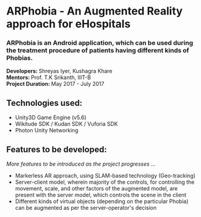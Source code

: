 # ARPhobia - An Augmented Reality approach for eHospitals
### ARPhobia is an Android application, which can be used during the treatment procedure of patients having different kinds of Phobias. 
<b> Developers: </b> Shreyas Iyer, Kushagra Khare <br>
<b> Mentors: </b> Prof. T.K Srikanth, IIIT-B <br>
<b> Project Duration: </b> May 2017 - July 2017 <br>

## Technologies used:
<ul>
<li>Unity3D Game Engine (v5.6)</li>
<li>Wikitude SDK / Kudan SDK / Vuforia SDK</li>
<li>Photon Unity Networking</li>
</ul>

## Features to be developed:
<i>More features to be introduced as the project progresses ... </i>
<ul>
<li>Markerless AR approach, using SLAM-based technology (Geo-tracking)</li>
<li>Server-client model, wherein majority of the controls, for controlling the movement, scale, and other factors of the augmented model, are present with the server model, which controls the scene in the client</li>
<li>Different kinds of virtual objects (depending on the particular Phobia) can be augmented as per the server-operator's decision</li>
</ul>
